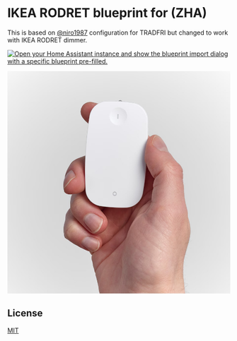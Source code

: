 # IKEA RODRET blueprint for (ZHA)

This is based on [@niro1987](https://github.com/niro1987/homeassistant-config/blob/main/blueprints/automation/niro1987/zha_ikea_tradfri_2button_remote_custom.yaml)
configuration for TRADFRI but changed to work with IKEA RODRET dimmer.

[![Open your Home Assistant instance and show the blueprint import dialog with a specific blueprint pre-filled.](https://my.home-assistant.io/badges/blueprint_import.svg)](https://my.home-assistant.io/redirect/blueprint_import/?blueprint_url=https%3A%2F%2Fgithub.com%2Falisinabh%2Fzha-ikea-rodret%2Fblob%2Fmain%2Fzha_ikea_rodret_remote_custom.yaml)

[![IKEA RODRET](/assets/rodret-1.jpg)](https://www.ikea.com/ca/en/p/rodret-wireless-dimmer-power-switch-smart-white-80559800/)

## License

[MIT](/LICENSE)
